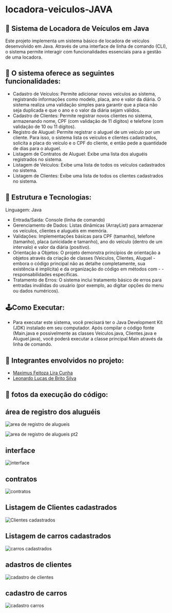 # locadora-veiculos-JAVA 

## 🚗 Sistema de Locadora de Veículos em Java
Este projeto implementa um sistema básico de locadora de veículos desenvolvido em Java. Através de uma interface de linha de comando (CLI), o sistema permite interagir com funcionalidades essenciais para a gestão de uma locadora.

## 🔎 O sistema oferece as seguintes funcionalidades:

- Cadastro de Veículos: Permite adicionar novos veículos ao sistema, registrando informações como modelo, placa, ano e valor da diária. O sistema realiza uma validação simples para garantir que a placa não seja duplicada e que o ano e o valor da diária sejam válidos.
- Cadastro de Clientes: Permite registrar novos clientes no sistema, armazenando nome, CPF (com validação de 11 dígitos) e telefone (com validação de 10 ou 11 dígitos).
- Registro de Aluguel: Permite registrar o aluguel de um veículo por um cliente. Para isso, o sistema lista os veículos e clientes cadastrados, solicita a placa do veículo e o CPF do cliente, e então pede a quantidade de dias para o aluguel.
- Listagem de Contratos de Aluguel: Exibe uma lista dos aluguéis registrados no sistema.
- Listagem de Veículos: Exibe uma lista de todos os veículos cadastrados no sistema.
- Listagem de Clientes: Exibe uma lista de todos os clientes cadastrados no sistema.
## 🚀 Estrutura e Tecnologias:

Linguagem: Java
- Entrada/Saída: Console (linha de comando)
- Gerenciamento de Dados: Listas dinâmicas (ArrayList) para armazenar os veículos, clientes e aluguéis em memória.
- Validações: Implementações básicas para CPF (tamanho), telefone (tamanho), placa (unicidade e tamanho), ano do veículo (dentro de um intervalo) e valor da diária (positivo).
- Orientação a Objetos: O projeto demonstra princípios de orientação a objetos através da criação de classes (Veiculos, Clientes, Aluguel - embora o código principal não as detalhe completamente, sua existência é implícita) e da organização do código em métodos com - - responsabilidades específicas.
- Tratamento de Erros: O sistema inclui tratamento básico de erros para entradas inválidas do usuário (por exemplo, ao digitar opções do menu ou dados numéricos).
## 🕹️Como Executar:

- Para executar este sistema, você precisará ter o Java Development Kit (JDK) instalado em seu computador. Após compilar o código fonte (Main.java e possivelmente as classes Veiculos.java, Clientes.java e Aluguel.java), você poderá executar a classe principal Main através da linha de comando.

## 📌 Integrantes envolvidos no projeto:

 - [Maximus Feitoza Lira Cunha](https://github.com/MaxFeitoza)
 - [Leonardo Lucas de Brito Silva](https://github.com/leonardolucasbs)
 
## 📌 fotos da execução do código:
## área de registro dos aluguéis
![area de registro de alugueis](https://github.com/user-attachments/assets/9feb1768-b059-4db6-b9ca-2da401f314b0)

![area de registro de alugueis pt2](https://github.com/user-attachments/assets/14406fd0-6242-446b-bd0e-1000b1de01f7)

## interface
![interface](https://github.com/user-attachments/assets/a8f840c4-ce80-4123-9688-95b52cd7621c)
## contratos
![contratos](https://github.com/user-attachments/assets/2a4b0917-70d3-4df3-87c9-6f4db2187ef5)
## Listagem de Clientes cadastrados
![Clientes cadastrados](https://github.com/user-attachments/assets/228c7d01-ea96-4bed-9c8e-6d2cd85d6d13)
## Listagem de carros cadastrados
![carros cadastrados](https://github.com/user-attachments/assets/b1e8db90-df5b-4620-8273-1e9864fab022)
## adastros de clientes
![cadastro de clientes](https://github.com/user-attachments/assets/ff532092-fe3a-406b-b4bc-f7b81a478f6c)
## cadastro de carros
![cadastro carros](https://github.com/user-attachments/assets/b62ef998-48c9-4740-aee4-9797a8d814c7)
